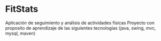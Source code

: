 # FitStats
Aplicación de seguimiento y análisis de actividades físicas 
Proyecto con proposito de aprendizaje de las siguientes tecnologías
(java, swing, mvc, mysql, maven)
